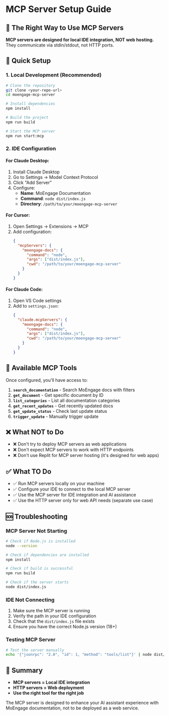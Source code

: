 # MCP Server Setup Guide

## 🎯 The Right Way to Use MCP Servers

**MCP servers are designed for local IDE integration, NOT web hosting.** They communicate via stdin/stdout, not HTTP ports.

## 🚀 Quick Setup

### 1. Local Development (Recommended)

```bash
# Clone the repository
git clone <your-repo-url>
cd moengage-mcp-server

# Install dependencies
npm install

# Build the project
npm run build

# Start the MCP server
npm run start:mcp
```

### 2. IDE Configuration

#### For Claude Desktop:
1. Install Claude Desktop
2. Go to Settings → Model Context Protocol
3. Click "Add Server"
4. Configure:
   - **Name**: MoEngage Documentation
   - **Command**: `node dist/index.js`
   - **Directory**: `/path/to/your/moengage-mcp-server`

#### For Cursor:
1. Open Settings → Extensions → MCP
2. Add configuration:
   ```json
   {
     "mcpServers": {
       "moengage-docs": {
         "command": "node",
         "args": ["dist/index.js"],
         "cwd": "/path/to/your/moengage-mcp-server"
       }
     }
   }
   ```

#### For Claude Code:
1. Open VS Code settings
2. Add to `settings.json`:
   ```json
   {
     "claude.mcpServers": {
       "moengage-docs": {
         "command": "node",
         "args": ["dist/index.js"],
         "cwd": "/path/to/your/moengage-mcp-server"
       }
     }
   }
   ```

## 🔧 Available MCP Tools

Once configured, you'll have access to:

1. **`search_documentation`** - Search MoEngage docs with filters
2. **`get_document`** - Get specific document by ID
3. **`list_categories`** - List all documentation categories
4. **`get_recent_updates`** - Get recently updated docs
5. **`get_update_status`** - Check last update status
6. **`trigger_update`** - Manually trigger update

## ❌ What NOT to Do

- ❌ Don't try to deploy MCP servers as web applications
- ❌ Don't expect MCP servers to work with HTTP endpoints
- ❌ Don't use Replit for MCP server hosting (it's designed for web apps)

## ✅ What TO Do

- ✅ Run MCP servers locally on your machine
- ✅ Configure your IDE to connect to the local MCP server
- ✅ Use the MCP server for IDE integration and AI assistance
- ✅ Use the HTTP server only for web API needs (separate use case)

## 🆘 Troubleshooting

### MCP Server Not Starting
```bash
# Check if Node.js is installed
node --version

# Check if dependencies are installed
npm install

# Check if build is successful
npm run build

# Check if the server starts
node dist/index.js
```

### IDE Not Connecting
1. Make sure the MCP server is running
2. Verify the path in your IDE configuration
3. Check that the `dist/index.js` file exists
4. Ensure you have the correct Node.js version (18+)

### Testing MCP Server
```bash
# Test the server manually
echo '{"jsonrpc": "2.0", "id": 1, "method": "tools/list"}' | node dist/index.js
```

## 📝 Summary

- **MCP servers = Local IDE integration**
- **HTTP servers = Web deployment**
- **Use the right tool for the right job**

The MCP server is designed to enhance your AI assistant experience with MoEngage documentation, not to be deployed as a web service. 